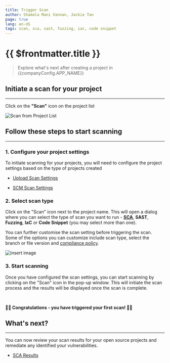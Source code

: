 ```yaml
---
title: Trigger Scan
author: Shamala Mani Vannan, Jackie Tan
page: true
lang: en-US
tags: scan, sca, sast, fuzzing, iac, code snippet
---
```


<script setup>
import { companyConfig } from '../../../config/companyConfig.js'
</script>

<ClientOnly>

# {{ $frontmatter.title }}

> Explore what's next after creating a project in {{companyConfig.APP_NAME}}

## Initiate a scan for your project

<hr class="thick" />

Click on the **"Scan"** icon on the project list

![Scan from Project List](/images/Trigger-Scan/Trigger-Scan-1.png)

## Follow these steps to start scanning

<hr class="thick" />

### 1. Configure your project settings

To initiate scanning for your projects, you will need to configure the project settings based on the type of projects created

- [Upload Scan Settings](./Upload-Scan-Settings.md)

- [SCM Scan Settings](./SCM-Scan-Settings.md)

### 2. Select scan type

Click on the "Scan" icon next to the project name. This will open a dialog where you can select the type of scan you want to run - [**SCA**](../SCA/), **SAST**, **Fuzzing**, **IaC** or **Code Snippet** (you may select more than one).

You can further customise the scan setting before triggering the scan. Some of the options you can customize include scan type, select the branch or file version and [compliance policy](../Compliance-Policy-Rules/).

![insert image](/images/Trigger-Scan/Trigger-Scan-2.png)

### 3. Start scanning

Once you have configured the scan settings, you can start scanning by clicking on the "Scan" icon in the pop-up window. This will initiate the scan process and the results will be displayed once the scan is complete.

<br />

**:tada::tada: Congratulations - you have triggered your first scan! :confetti_ball::confetti_ball:**

## What's next?

<hr class="thick" />

You can now review your scan results for your open source projects and remediate any identified your vulnerabilities.

- [SCA Results](../SCA/)

</ClientOnly>
